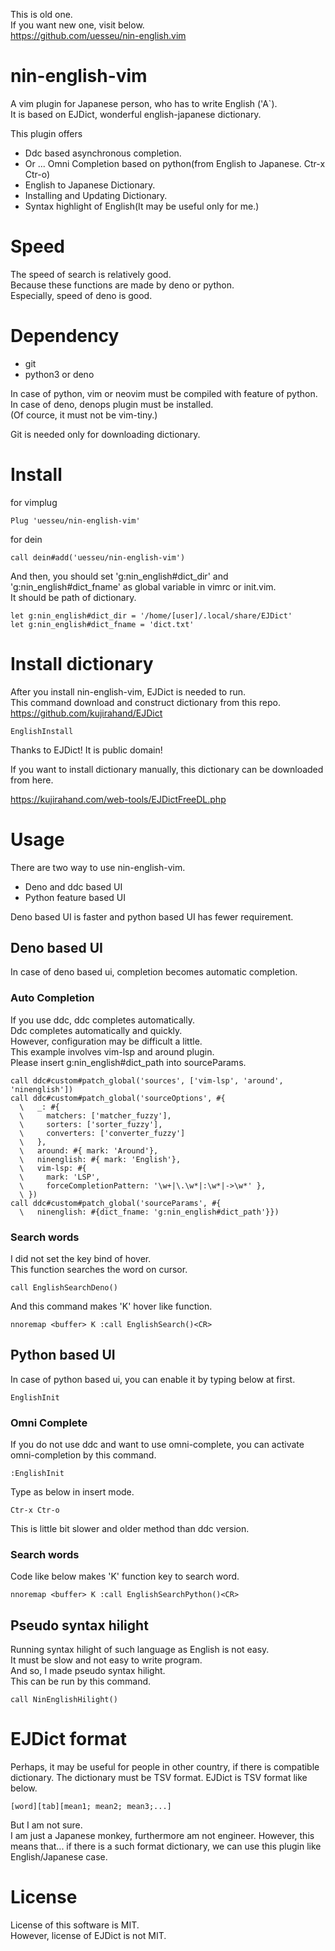 This is old one.  
If you want new one, visit below.  
https://github.com/uesseu/nin-english.vim

# nin-english-vim
A vim plugin for Japanese person, who has to write English ('A`).  
It is based on EJDict, wonderful english-japanese dictionary.  

This plugin offers
- Ddc based asynchronous completion.
- Or ... Omni Completion based on python(from English to Japanese. Ctr-x Ctr-o)
- English to Japanese Dictionary.
- Installing and Updating Dictionary.
- Syntax highlight of English(It may be useful only for me.)

# Speed
The speed of search is relatively good.  
Because these functions are made by deno or python.  
Especially, speed of deno is good.  

# Dependency
- git
- python3 or deno

In case of python, vim or neovim must be compiled with feature of python.  
In case of deno, denops plugin must be installed.  
(Of cource, it must not be vim-tiny.)  

Git is needed only for downloading dictionary.

# Install
for vimplug

```
Plug 'uesseu/nin-english-vim'
```

for dein
```
call dein#add('uesseu/nin-english-vim')
```

And then, you should set 'g:nin_english#dict_dir' and
'g:nin_english#dict_fname'  as global variable in vimrc or init.vim.  
It should be path of dictionary.  

```vim
let g:nin_english#dict_dir = '/home/[user]/.local/share/EJDict'
let g:nin_english#dict_fname = 'dict.txt'
```

# Install dictionary
After you install nin-english-vim, EJDict is needed to run.  
This command download and construct dictionary from this repo.  
https://github.com/kujirahand/EJDict

```vim
EnglishInstall
```

Thanks to EJDict! It is public domain!  

If you want to install dictionary manually,
this dictionary can be downloaded from here.  

https://kujirahand.com/web-tools/EJDictFreeDL.php

# Usage
There are two way to use nin-english-vim.
- Deno and ddc based UI
- Python feature based UI

Deno based UI is faster and python based UI has fewer requirement.

## Deno based UI
In case of deno based ui, completion becomes automatic completion.

### Auto Completion
If you use ddc, ddc completes automatically.  
Ddc completes automatically and quickly.  
However, configuration may be difficult a little.  
This example involves vim-lsp and around plugin.  
Please insert g:nin_english#dict_path into sourceParams.

```vim
call ddc#custom#patch_global('sources', ['vim-lsp', 'around', 'ninenglish'])
call ddc#custom#patch_global('sourceOptions', #{
  \   _: #{
  \     matchers: ['matcher_fuzzy'],
  \     sorters: ['sorter_fuzzy'],
  \     converters: ['converter_fuzzy']
  \   },
  \   around: #{ mark: 'Around'},
  \   ninenglish: #{ mark: 'English'},
  \   vim-lsp: #{
  \     mark: 'LSP',
  \     forceCompletionPattern: '\w+|\.\w*|:\w*|->\w*' },
  \ })
call ddc#custom#patch_global('sourceParams', #{
  \   ninenglish: #{dict_fname: 'g:nin_english#dict_path'}})
```

### Search words
I did not set the key bind of hover.  
This function searches the word on cursor.

```vim
call EnglishSearchDeno()
```

And this command makes 'K' hover like function.

```vim
nnoremap <buffer> K :call EnglishSearch()<CR>
```

## Python based UI
In case of python based ui, you can enable it by typing below at first.  

```vim
EnglishInit
```

### Omni Complete
If you do not use ddc and want to use omni-complete,
you can activate omni-completion by this command.

```vim
:EnglishInit
```

Type as below in insert mode.
```
Ctr-x Ctr-o
```

This is little bit slower and older method than ddc version.

### Search words
Code like below makes 'K' function key to search word.  

```vim
nnoremap <buffer> K :call EnglishSearchPython()<CR>
```

## Pseudo syntax hilight
Running syntax hilight of such language as English is not easy.  
It must be slow and not easy to write program.  
And so, I made pseudo syntax hilight.  
This can be run by this command.

```vim
call NinEnglishHilight()
```
# EJDict format
Perhaps, it may be useful for people in other country,
if there is compatible dictionary.
The dictionary must be TSV format.
EJDict is TSV format like below.

```
[word][tab][mean1; mean2; mean3;...]
```

But I am not sure.  
I am just a Japanese monkey, furthermore am not engineer.
However, this means that... if there is a such format dictionary,
we can use this plugin like English/Japanese case.

# License
License of this software is MIT.  
However, license of EJDict is not MIT.

